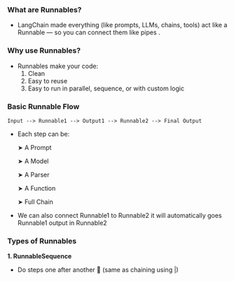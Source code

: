 ### What are Runnables?

- LangChain made everything (like prompts, LLMs, chains, tools) act like a Runnable — so you can connect them like pipes .

###  Why use Runnables?

- Runnables make your code:
    1. Clean
    2. Easy to reuse
    3. Easy to run in parallel, sequence, or with custom logic

###  Basic Runnable Flow
```
Input --> Runnable1 --> Output1 --> Runnable2 --> Final Output
```
- Each step can be:

    ➤ A Prompt

    ➤ A Model

    ➤ A Parser

    ➤ A Function

    ➤ Full Chain
- We can also connect Runnable1 to Runnable2 it will automatically goes Runnable1 output in Runnable2

### Types of Runnables
**1. RunnableSequence**
- Do steps one after another 🔁 (same as chaining using |)
